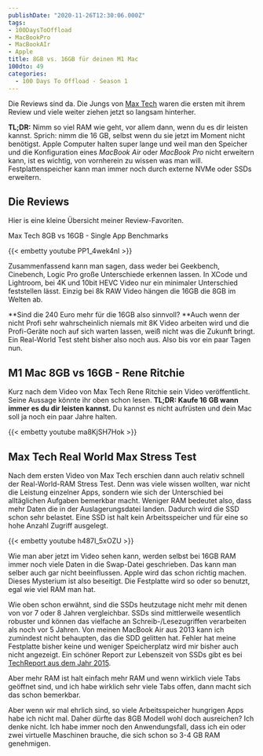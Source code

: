 ```yaml
---
publishDate: "2020-11-26T12:30:06.000Z"
tags:
- 100DaysToOffload
- MacBookPro
- MacBookAIr
- Apple
title: 8GB vs. 16GB für deinen M1 Mac
100dto: 49
categories:
  - 100 Days To Offload - Season 1
---
```


Die Reviews sind da. Die Jungs von [Max Tech](https://www.youtube.com/channel/UCptwuAv0XQHo1OQUSaO6NHw) waren die ersten mit ihrem Review und viele weiter ziehen jetzt so langsam hinterher. 

**TL;DR:** Nimm so viel RAM wie geht, vor allem dann, wenn du es dir leisten kannst. Sprich: nimm die 16 GB, selbst wenn du sie jetzt im Moment nicht benötigst. Apple Computer halten super lange und weil man den Speicher und die Konfiguration eines *MacBook Air* oder *MacBook Pro* nicht erweitern kann, ist es wichtig, von vornherein zu wissen was man will. Festplattenspeicher kann man immer noch durch externe NVMe oder SSDs erweitern.

<!--more-->

## Die Reviews

Hier is eine kleine Übersicht meiner Review-Favoriten.

Max Tech 8GB vs 16GB - Single App Benchmarks

{{< embetty youtube PP1_4wek4nI >}}

Zusammenfassend kann man sagen, dass weder bei Geekbench, Cinebench, Logic Pro große Unterschiede erkennen lassen. In XCode und Lightroom, bei 4K und 10bit HEVC Video nur ein minimaler Unterschied feststellen lässt. Einzig bei 8k RAW Video hängen die 16GB die 8GB im Welten ab. 

**Sind die 240 Euro mehr für die 16GB also sinnvoll? **Auch wenn der nicht Profi sehr wahrscheinlich niemals mit 8K Video arbeiten wird und die Profi-Geräte noch auf sich warten lassen, weiß nicht was die Zukunft bringt. Ein Real-World Test steht bisher also noch aus. Also bis vor ein paar Tagen nun. 


## M1 Mac 8GB vs 16GB - Rene Ritchie

Kurz nach dem Video von Max Tech Rene Ritchie sein Video veröffentlicht. Seine Aussage könnte ihr oben schon lesen. **TL;DR: Kaufe 16 GB wann immer es du dir leisten kannst.** Du kannst es nicht aufrüsten und dein Mac soll ja noch ein paar Jahre halten.

{{< embetty youtube ma8KjSH7Hok >}}

## Max Tech Real World Max Stress Test

Nach dem ersten Video von Max Tech erschien dann auch relativ schnell der Real-World-RAM Stress Test. Denn was viele wissen wollten, war nicht die Leistung einzelner Apps, sondern wie sich der Unterschied bei alltäglichen Aufgaben bemerkbar macht. Weniger RAM bedeutet also, dass mehr Daten die in der Auslagerungsdatei landen. Dadurch wird die SSD schon sehr belastet. Eine SSD ist halt kein Arbeitsspeicher und für eine so hohe Anzahl Zugriff ausgelegt. 

{{< embetty youtube h487I_5xOZU >}}

Wie man aber jetzt im Video sehen kann, werden selbst bei 16GB RAM immer noch viele Daten in die Swap-Datei geschrieben. Das kann man selber auch gar nicht beeinflussen. Apple wird das schon richtig machen. Dieses Mysterium ist also beseitigt. Die Festplatte wird so oder so benutzt, egal wie viel RAM man hat. 

Wie oben schon erwähnt, sind die SSDs heutzutage nicht mehr mit denen von vor 7 oder 8 Jahren vergleichbar. SSDs sind mittlerweile wesentlich robuster und können das vielfache an Schreib-/Lesezugriffen verarbeiten als noch vor 5 Jahren. Von meinen MacBook Air aus 2013 kann ich zumindest nicht behaupten, das die SDD gelitten hat. Fehler hat meine Festplatte bisher keine und weniger Speicherplatz wird mir bisher auch nicht angezeigt. Ein schöner Report zur Lebenszeit von SSDs gibt es bei [TechReport aus dem Jahr 2015](https://techreport.com/review/27909/the-ssd-endurance-experiment-theyre-all-dead/).

Aber mehr RAM ist halt einfach mehr RAM und wenn wirklich viele Tabs geöffnet sind, und ich habe wirklich sehr viele Tabs offen, dann macht sich das schon bemerkbar.

Aber wenn wir mal ehrlich sind, so viele Arbeitsspeicher hungrigen Apps habe ich nicht mal. Daher dürfte das 8GB Modell wohl doch ausreichen? Ich denke nicht. Ich habe immer noch den Anwendungsfall, dass ich ein oder zwei virtuelle Maschinen brauche, die sich schon so 3-4 GB RAM genehmigen.
